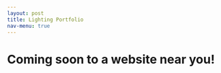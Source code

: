 ```yaml
---
layout: post
title: Lighting Portfolio
nav-menu: true
---
```


# Coming soon to a website near you!
